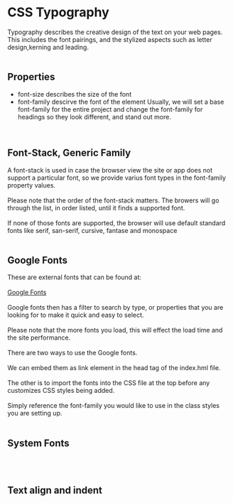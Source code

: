 # CSS Typography
Typography describes the creative design of the text on your web pages. This includes the font pairings, and the stylized aspects such as letter design,kerning and leading.
<br/>
<br/>

## Properties
* font-size describes the size of the font
* font-family descirve the font of the element
Usually, we will set a base font-family for the entire project and change the font-family for headings so they look different, and stand out more. <br/>
<br/>

## Font-Stack, Generic Family
A font-stack is used in case the browser view the site or app does not support a particular font, so we provide varius font types in the font-family property values. <br/>
<br/>
Please note that the order of the font-stack matters. The browers will go through the list, in order listed, until it finds a supported font.
<br/>
<br/>
If none of those fonts are supported, the browser will use default standard fonts like serif, san-serif, cursive, fantase and monospace
<br/>
<br/>

## Google Fonts
These are external fonts that can be found at: 
<br/>
<br/>
[Google Fonts](https://fonts.google.com)
<br/>
<br/>
Google fonts then has a filter to search by type, or properties that you are looking for to make it quick and easy to select.
<br/>
<br/>
Please note that the more fonts you load, this will effect the load time and the site performance.
<br/>
<br/>
There are two ways to use the Google fonts. 
<br/>
<br/>
We can embed them as link element in the head tag of the index.hml file. 
<br/>
<br/>
The other is to import the fonts into the CSS file at the top before any customizes CSS styles being added. 
<br/>
<br/>
Simply reference the font-family you would like to use in the class styles you are setting up.
<br/>
<br/> 

## System Fonts

<br/>
<br/>

## Text align and indent

<br/>
<br/>
